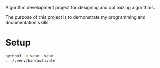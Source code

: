 Algorithm development project for designing and optimizing algorithms.

The purpose of this project is to demonstrate my programming and documentation
skills.

# Setup

```bash
python3 -m venv .venv
. ./.venv/bin/activate
```